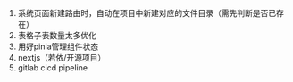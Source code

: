 1. 系统页面新建路由时，自动在项目中新建对应的文件目录（需先判断是否已存在）
2. 表格子表数量太多优化
3. 用好pinia管理组件状态
4. nextjs（若依/开源项目）
5. gitlab cicd pipeline